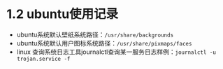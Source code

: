 # 1.2 ubuntu使用记录

* ubuntu系统默认壁纸系统路径：`/usr/share/backgrounds`
* ubuntu系统默认用户图标系统路径：`/usr/share/pixmaps/faces`
* linux 查询系统日志工具journalctl查询某一服务日志样例：`journalctl -u trojan.service -f`
